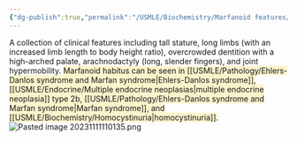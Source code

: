```yaml
---
{"dg-publish":true,"permalink":"/USMLE/Biochemistry/Marfanoid features/"}
---
```



A collection of clinical features including tall stature, long limbs (with an increased limb length to body height ratio), overcrowded dentition with a high-arched palate, arachnodactyly (long, slender fingers), and joint hypermobility. <span style="background:rgba(240, 200, 0, 0.2)">Marfanoid habitus can be seen in [[USMLE/Pathology/Ehlers-Danlos syndrome and Marfan syndrome\|Ehlers-Danlos syndrome]], [[USMLE/Endocrine/Multiple endocrine neoplasias\|multiple endocrine neoplasia]] type 2b, [[USMLE/Pathology/Ehlers-Danlos syndrome and Marfan syndrome\|Marfan syndrome]], and [[USMLE/Biochemistry/Homocystinuria\|homocystinuria]].</span>
![Pasted image 20231111110135.png](/img/user/appendix/Pasted%20image%2020231111110135.png)
